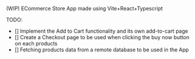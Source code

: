 (WIP) ECommerce Store App made using Vite+React+Typescript

TODO:
- [] Implement the Add to Cart functionality and its own add-to-cart page
- [] Create a Checkout page to be used when clicking the buy now button on each products
- [] Fetching products data from a remote database to be used in the App

